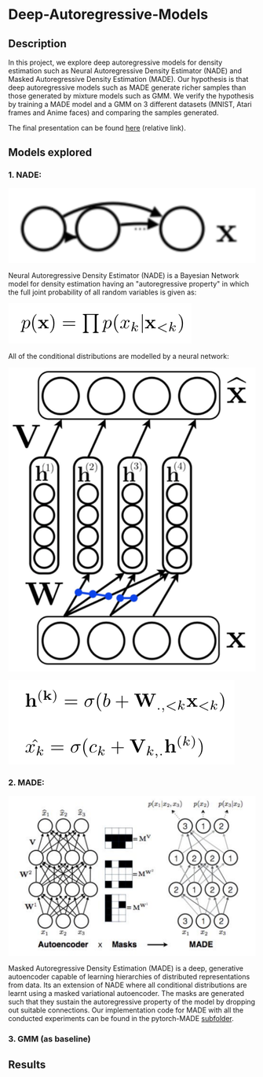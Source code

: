 # Deep-Autoregressive-Models

## Description
In this project, we explore deep autoregressive models for density estimation such as Neural Autoregressive Density Estimator (NADE) and Masked Autoregressive Density Estimation (MADE). Our hypothesis is that deep autoregressive models such as MADE generate richer samples than those generated by mixture models such as GMM. We verify the hypothesis by training a MADE model and a GMM on 3 different datasets (MNIST, Atari frames and Anime faces) and comparing the samples generated. 

The final presentation can be found [here](Project_presentation.pdf) (relative link).

## Models explored
### 1. NADE:

![Alt text](imgs/nade_pgm.png?raw=true "Title")

Neural Autoregressive Density Estimator (NADE) is a Bayesian Network model for density estimation having an "autoregressive property" in which the full joint probability of all random variables is given as:

![Alt text](imgs/nade_pdf.png?raw=true "Title")

All of the conditional distributions are modelled by a neural network:

![Alt text](imgs/nade_net.png?raw=true "Title")

![Alt text](imgs/nade_neteq.png?raw=true "Title")



### 2. MADE:

![Alt text](imgs/made_net.png?raw=true "Title")

Masked Autoregressive Density Estimation (MADE) is a deep, generative autoencoder capable of learning hierarchies of distributed representations from data. Its an extension of NADE where all conditional distributions are learnt using a masked variational autoencoder. The masks are generated such that they sustain the autoregressive property of the model by dropping out suitable connections. Our implementation code for MADE with all the conducted experiments can be found in the pytorch-MADE [subfolder](pytorch-MADE).

### 3. GMM (as baseline)

## Results



